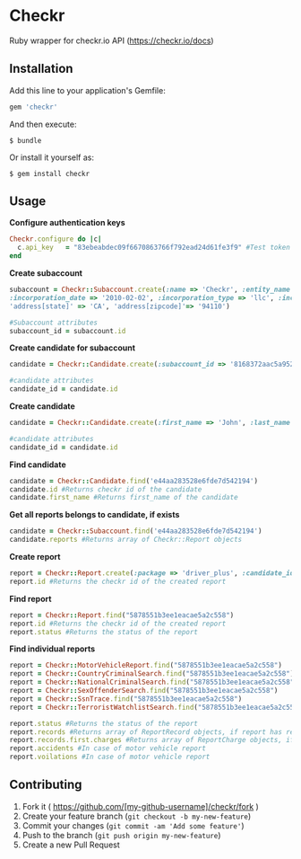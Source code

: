 # Checkr

Ruby wrapper for checkr.io API (https://checkr.io/docs)

## Installation

Add this line to your application's Gemfile:

```ruby
gem 'checkr'
```

And then execute:

    $ bundle

Or install it yourself as:

    $ gem install checkr

## Usage

**Configure authentication keys**

  ```Ruby
  Checkr.configure do |c|
    c.api_key   = "83ebeabdec09f6670863766f792ead24d61fe3f9" #Test token from checkr api document
  end
  ```

**Create subaccount**

  ```Ruby
  subaccount = Checkr::Subaccount.create(:name => 'Checkr', :entity_name => 'My Company', :tax_id => 'XXXXX', :representative_title => 'CEO', :representative_name => 'John Smith', :representative_email => 'john.smith@company.org', :phone => '3101111111',
:incorporation_date => '2010-02-02', :incorporation_type => 'llc', :incorporation_state => 'DE', 'address[street]' => '3230 3rd street', 'address[city]' => 'San Francisco',
 'address[state]' => 'CA', 'address[zipcode]'=> '94110')

  #Subaccount attributes
  subaccount_id = subaccount.id
  ```

**Create candidate for subaccount**

  ```Ruby
  candidate = Checkr::Candidate.create(:subaccount_id => '8168372aac5a952b90eb9acb', :first_name => 'John', :last_name => 'Smith', :dob => '1970-01-22', :ssn => '111-11-2000', :phone => '5555555555', :email => 'john@smith.org')

  #candidate attributes
  candidate_id = candidate.id
  ```

**Create candidate**

  ```Ruby
  candidate = Checkr::Candidate.create(:first_name => 'John', :last_name => 'Smith', :dob => '1970-01-22', :ssn => '111-11-2000', :phone => '5555555555', :email => 'john@smith.org')

  #candidate attributes
  candidate_id = candidate.id
  ```

**Find candidate**

  ```Ruby
  candidate = Checkr::Candidate.find('e44aa283528e6fde7d542194')
  candidate.id #Returns checkr id of the candidate
  candidate.first_name #Returns first_name of the candidate
  ```

**Get all reports belongs to candidate, if exists**

  ```Ruby
  candidate = Checkr::Subaccount.find('e44aa283528e6fde7d542194')
  candidate.reports #Returns array of Checkr::Report objects
  ```
**Create report**

  ```Ruby
  report = Checkr::Report.create(:package => 'driver_plus', :candidate_id => 'e44aa283528e6fde7d542194')
  report.id #Returns the checkr id of the created report
  ```

**Find report**

  ```Ruby
  report = Checkr::Report.find("5878551b3ee1eacae5a2c558")
  report.id #Returns the checkr id of the created report
  report.status #Returns the status of the report
  ```
**Find individual reports**

  ```Ruby
  report = Checkr::MotorVehicleReport.find("5878551b3ee1eacae5a2c558")
  report = Checkr::CountryCriminalSearch.find("5878551b3ee1eacae5a2c558")
  report = Checkr::NationalCriminalSearch.find("5878551b3ee1eacae5a2c558")
  report = Checkr::SexOffenderSearch.find("5878551b3ee1eacae5a2c558")
  report = Checkr::SsnTrace.find("5878551b3ee1eacae5a2c558")
  report = Checkr::TerroristWatchlistSearch.find("5878551b3ee1eacae5a2c558")

  report.status #Returns the status of the report
  report.records #Returns array of ReportRecord objects, if report has records
  report.records.first.charges #Returns array of ReportCharge objects, if report has charges
  report.accidents #In case of motor vehicle report
  report.voilations #In case of motor vehicle report
  ```
## Contributing

1. Fork it ( https://github.com/[my-github-username]/checkr/fork )
2. Create your feature branch (`git checkout -b my-new-feature`)
3. Commit your changes (`git commit -am 'Add some feature'`)
4. Push to the branch (`git push origin my-new-feature`)
5. Create a new Pull Request

